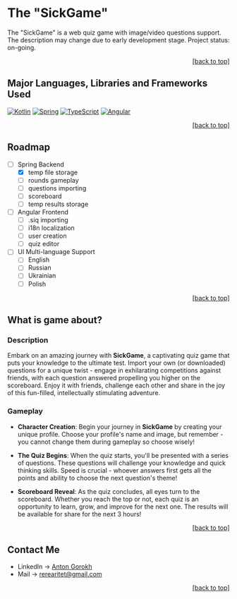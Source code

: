 <a name="readme-top"></a>

# The "SickGame"
The "SickGame" is a web quiz game with image/video questions support. The description may change due to early 
development stage. Project status: on-going.

<p align="right"><a href="#readme-top">[back to top]</a></p>

## Major Languages, Libraries and Frameworks Used
[![Kotlin][KotlinLang.org]][Kotlin-url] [![Spring][Spring.io]][Spring-url]
[![TypeScript][TypeScriptLang.org]][TypeScript-url] [![Angular][Angular.io]][Angular-url]
<p align="right"><a href="#readme-top">[back to top]</a></p>

## Roadmap
- [ ] Spring Backend
  - [x] temp file storage 
  - [ ] rounds gameplay
  - [ ] questions importing
  - [ ] scoreboard
  - [ ] temp results storage
- [ ] Angular Frontend
  - [ ] .siq importing
  - [ ] i18n localization
  - [ ] user creation
  - [ ] quiz editor
- [ ] UI Multi-language Support
    - [ ] English
    - [ ] Russian
    - [ ] Ukrainian
    - [ ] Polish

<p align="right"><a href="#readme-top">[back to top]</a></p>

## What is game about?
### Description
Embark on an amazing journey with **SickGame**, a captivating quiz game that puts your knowledge to the ultimate test. 
Import your own (or downloaded) questions for a unique twist - engage in exhilarating competitions against friends, 
with each question answered propelling you higher on the scoreboard. Enjoy it with friends, challenge each other 
and share in the joy of this fun-filled, intellectually stimulating adventure.

### Gameplay
- **Character Creation**: Begin your journey in **SickGame** by creating your unique profile. Choose your profile's 
name and image, but remember - you cannot change them during gameplay so choose wisely!


- **The Quiz Begins**: When the quiz starts, you'll be presented with a series of questions. These questions will 
challenge your knowledge and quick thinking skills. Speed is crucial - whoever answers first gets all the points
and ability to choose the next question's theme!


- **Scoreboard Reveal**: As the quiz concludes, all eyes turn to the scoreboard. Whether you reach the top or not, 
each quiz is an opportunity to learn, grow, and improve for the next one. The results will be available for share 
for the next 3 hours!

<p align="right"><a href="#readme-top">[back to top]</a></p>

## Contact Me
- LinkedIn -> [Anton Gorokh](https://www.linkedin.com/in/anton-gorokh-4b0752231)
- Mail -> [rerearitet@gmail.com](https://mail.google.com/mail/u/0/?fs=1&to=rerearitet@gmail.com&tf=cm)
<p align="right"><a href="#readme-top">[back to top]</a></p>

<!-- MARKDOWN LINKS & IMAGES -->
<!-- https://www.markdownguide.org/basic-syntax/#reference-style-links -->
<!-- https://ileriayo.github.io/markdown-badges/ -->
[KotlinLang.org]: https://img.shields.io/badge/kotlin-%237F52FF.svg?style=for-the-badge&logo=kotlin&logoColor=white
[Kotlin-url]: https://kotlinlang.org/
[Spring.io]: https://img.shields.io/badge/spring-%236DB33F.svg?style=for-the-badge&logo=spring&logoColor=white
[Spring-url]: https://spring.io/
[TypeScriptLang.org]: https://img.shields.io/badge/typescript-%23007ACC.svg?style=for-the-badge&logo=typescript&logoColor=white
[TypeScript-url]: https://www.typescriptlang.org/
[Angular.io]: https://img.shields.io/badge/Angular-DD0031?style=for-the-badge&logo=angular&logoColor=white
[Angular-url]: https://angular.io/
